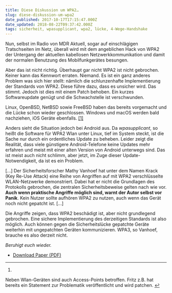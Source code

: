 ```yaml
---
title: Diese Diskussion um WPA2…
slug: diese-diskussion-um-wpa2
date_published: 2017-10-17T17:15:47.000Z
date_updated: 2018-08-22T09:37:42.000Z
tags: sicherheit, wpasupplicant, wpa2, lücke, 4-Wege-Handshake
---
```


Nun, selbst im Radio von MDR Aktuell, sogar auf einschlägigen Tratschseiten im Netz, überall wird mit dem angeblichen Hack von WPA2 der Untergang der aktuellen kabellosen Netzwerkkommunikation und damit der normalen Benutzung des Mobilfunkgerätes besungen. 

Aber das ist nicht richtig. Überhaupt gar nicht WPA2 ist nicht gebrochen. Keiner kann das Kennwort erraten. Niemand. Es ist ein ganz anderes Problem was sich hier stellt: nämlich die schlunzenhafte Implementierung der Standards von WPA2. Diese führe dazu, dass es unsicher wird. Das stimmt. Jedoch ist dies mit einem Patch behoben. Ein kurzes Softwareupdate genügt und die Schwachstelle ist verschwunden.

Linux, OpenBSD, NetBSD sowie FreeBSD haben das bereits vorgemacht und die Lücke schon wieder geschlossen. Windows und macOS werden bald nachziehen, iOS Geräte ebenfalls. [[1]](#fn1)

Anders sieht die Situation jedoch bei Android aus. Da *wpasupplicant*, so heißt die Software für WPA2 Wlan unter Linux, tief im System steckt, ist die Sache nur durch ein ordentliches Update zu beheben. Leider zeigt die Realität, dass viele günstigere Android-Telefone keine Updates mehr erfahren und meist mit einer alten Version von Android unterwegs sind. Das ist meist auch nicht schlimm, aber jetzt, im Zuge dieser Update-Notwendigkeit, da ist es ein Problem.

[...] Der Sicherheitsforscher Mathy Vanhoef hat unter dem Namen Krack (Key Re-Use Attack) eine Reihe von Angriffen auf mit WPA2 verschlüsselte WLAN-Netzwerke demonstriert. Dabei hat er nicht die Grundlagen des Protokolls gebrochen, die zentralen Sicherheitsbeweise gelten nach wie vor. **Auch wenn praktische Angriffe möglich sind, warnt der Autor selbst vor Panik**. Kein Nutzer sollte aufhören WPA2 zu nutzen, auch wenn das Gerät noch nicht gepatcht ist. [...]

Die Angriffe zeigen, dass WPA2 beschädigt ist, aber nicht grundlegend gebrochen. Eine sichere Implementierung des derzeitigen Standards ist also möglich. Auch können gegen die Sicherheitslücke gepatchte Geräte weiterhin mit ungepatchten Geräten kommunizieren. WPA3, so Vanhoef, brauche es also derzeit nicht.

*Beruhigt euch wieder.*

- [Download Paper (PDF)](https://papers.mathyvanhoef.com/ccs2017.pdf)

---

1. 
Neben Wlan-Geräten sind auch Access-Points betroffen. Fritz z.B. hat bereits ein Statement zur Problematik veröffentlicht und wird patchen. [↩︎](#fnref1)
